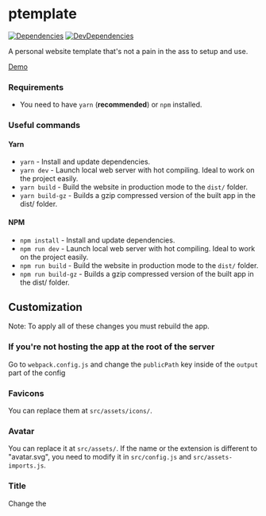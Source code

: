# ptemplate
[![Dependencies](https://david-dm.org/nethruster/ptemplate.svg)](https://david-dm.org/nethruster/ptemplate) [![DevDependencies](https://david-dm.org/nethruster/ptemplate/dev-status.svg)](https://david-dm.org/nethruster/ptemplate?type=dev)

A personal website template that's not a pain in the ass to setup and use.

[Demo](https://ptemplate.nethruster.com)

### Requirements
- You need to have `yarn` (**recommended**) or `npm` installed.

### Useful commands

#### Yarn
- `yarn` - Install and update dependencies.
- `yarn dev` - Launch local web server with hot compiling. Ideal to work on the project easily.
- `yarn build` - Build the website in production mode to the `dist/` folder.
- `yarn build-gz` - Builds a gzip compressed version of the built app in the dist/ folder.

#### NPM
- `npm install` - Install and update dependencies.
- `npm run dev` - Launch local web server with hot compiling. Ideal to work on the project easily.
- `npm run build` - Build the website in production mode to the `dist/` folder.
- `npm run build-gz` - Builds a gzip compressed version of the built app in the dist/ folder.

## Customization

Note: To apply all of these changes you must rebuild the app.

### If you're not hosting the app at the root of the server
Go to `webpack.config.js` and change the `publicPath` key inside of the `output` part of the config

### Favicons
You can replace them at `src/assets/icons/`.

### Avatar
You can replace it at `src/assets/`. If the name or the extension is different to "avatar.svg", you need to modify it in `src/config.js` and `src/assets-imports.js`.

### Title
Change the <title> tag in `src/index.html`.

### Most of the UI (description, work content, contact icons...)
Modify `src/config.js`. You can add, remove or modify its contents.

### ReCATPCHA public key
Change it in `src/config.js`.

### Translations
Customize them in the `src/assets/lang/` folder. Add a new lang file named by the [IEC_15897](https://en.wikipedia.org/wiki/ISO/IEC_15897) standard, paste contents from your source locale and translate it. To activate a language copy the contents from the source locale to `src/asssets/lang.json`.

### Add icons
Add new icon paths with the desired ID in the `src/assets/icons.svg` file.
